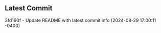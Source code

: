 
## Latest Commit
3fd190f - Update README with latest commit info (2024-08-29 17:00:11 -0400) <Yunxi-Zhou>
